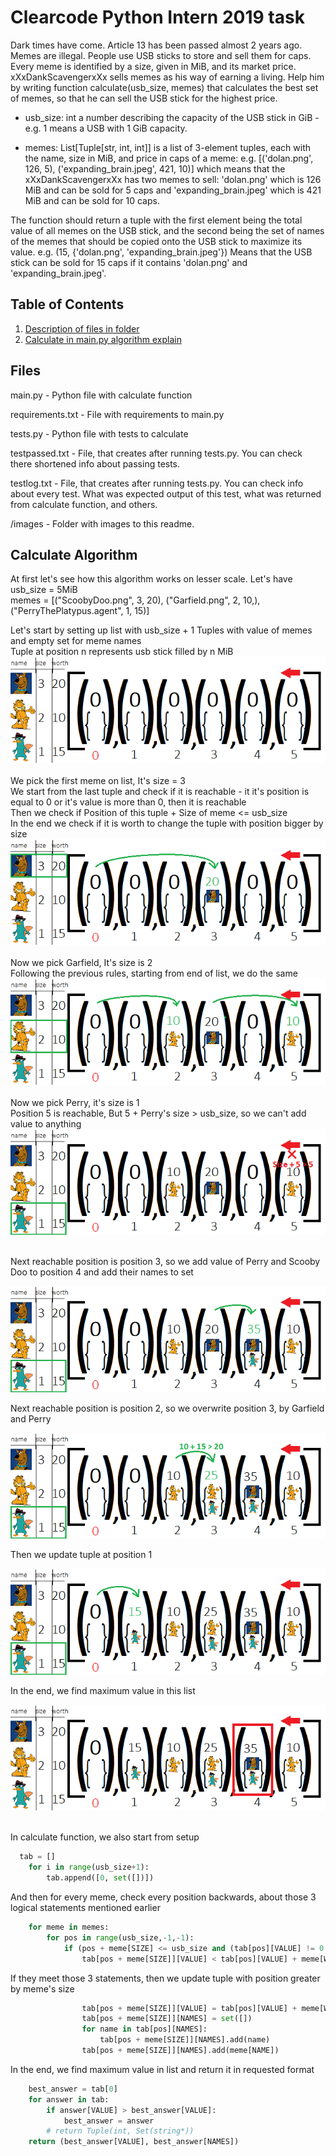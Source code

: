 # Clearcode Python Intern 2019 task

Dark times have come. Article 13 has been passed almost 2 years ago. Memes are illegal. People use USB sticks to store and sell them for caps. Every meme is identified by a size, given in MiB, and its market price. xXxDankScavengerxXx sells memes as his way of earning a living. Help him by writing function calculate(usb_size, memes) that calculates the best set of memes, so that he can sell the USB stick for the highest price. 

 - usb_size: int a number describing the capacity of the USB stick in 
   GiB - e.g. 1 means a USB 	 with 1 GiB capacity.

 - memes: List[Tuple[str, int, int]] is a list of 3-element tuples, each
   with the name, size in MiB, and price in caps of a meme: e.g.
   [('dolan.png', 126, 5), ('expanding_brain.jpeg', 421, 10)] which
   means that the xXxDankScavengerxXx has two memes to sell: 'dolan.png'
   which is 126 MiB and can be 		sold for 5 caps and
   'expanding_brain.jpeg' which is 421 MiB and can be sold for 10 caps.

The function should return a tuple with the first element being the total value of all memes on the USB stick, and the second being the set of names of the memes that should be copied onto the USB stick to maximize its value. e.g. (15, {'dolan.png', 'expanding_brain.jpeg'}) Means that the USB stick can be sold for 15 caps if it contains 'dolan.png' and 'expanding_brain.jpeg'.
## Table of Contents

1. [Description of files in folder](#files)
2. [Calculate in main.py algorithm explain](#algorithm)


## Files <a name = "files"></a>
main.py - Python file with calculate function

requirements.txt - File with requirements to main.py

tests.py - Python file with tests to calculate

testpassed.txt - File, that creates after running tests.py. You can check there shortened info about passing tests.

testlog.txt - File, that creates after running tests.py. You can check info about every test. What was expected output of this test, what was returned from calculate function, and others.

/images - Folder with images to this readme.

## Calculate Algorithm <a name = "algorithm"></a>

At first let's see how this algorithm works on lesser scale. 
Let's have usb_size = 5MiB \
memes = [("ScoobyDoo.png", 3, 20), ("Garfield.png", 2, 10,), ("PerryThePlatypus.agent", 1, 15)]

Let's start by setting up list with usb_size + 1 Tuples with value of memes and empty set for meme names \
Tuple at position n represents usb stick filled by n MiB
<img src="images/setup.png"/><br/><br/>
We pick the first meme on list, It's size = 3 \
We start from the last tuple and check if it is reachable - it it's position is equal to 0 or it's value is more than 0, then it is reachable \
Then we check if Position of this tuple + Size of meme <= usb_size \
In the end we check if it is worth to change the tuple with position bigger by size 
<img src="images/ScoobyDoo.png"/> <br/><br/>
Now we pick Garfield, It's size is 2 \
Following the previous rules, starting from end of list, we do the same
<img src="images/Garfield.png"/> <br/><br/>
Now we pick Perry, it's size is 1 \
Position 5 is reachable, But 5 + Perry's size > usb_size, so we can't add value to anything\
<img src="images/Perry.png"/><br/><br/>
<p> Next reachable position is position 3, so we add value of Perry and Scooby Doo to position 4 and add their names to set </p>
<img src="images/Perry1.png"/>
<p> Next reachable position is position 2, so we overwrite position 3, by Garfield and Perry </p>
<img src="images/Perry2.png"/>
<p> Then we update tuple at position 1 </p>
<img src="images/Perry3.png"/>
<p> In the end, we find maximum value in this list </p>
<img src="images/Find%20Best%20Worth.png"/ ><br/><br/>

In calculate function, we also start from setup

```python
  tab = [] 
    for i in range(usb_size+1):
        tab.append([0, set([])])
```
And then for every meme, check every position backwards, about those 3 logical statements mentioned earlier
```python
    for meme in memes:
        for pos in range(usb_size,-1,-1):
            if (pos + meme[SIZE] <= usb_size and (tab[pos][VALUE] != 0 or pos == 0) and
                tab[pos + meme[SIZE]][VALUE] < tab[pos][VALUE] + meme[WORTH]):
```
If they meet those 3 statements, then we update tuple with position greater by meme's size
```python
                tab[pos + meme[SIZE]][VALUE] = tab[pos][VALUE] + meme[WORTH]
                tab[pos + meme[SIZE]][NAMES] = set([])
                for name in tab[pos][NAMES]:
                    tab[pos + meme[SIZE]][NAMES].add(name)
                tab[pos + meme[SIZE]][NAMES].add(meme[NAME])
```
In the end, we find maximum value in list and return it in requested format
```python
    best_answer = tab[0] 
    for answer in tab:
        if answer[VALUE] > best_answer[VALUE]:
            best_answer = answer
        # return Tuple(int, Set(string*))
    return (best_answer[VALUE], best_answer[NAMES]) 
```
